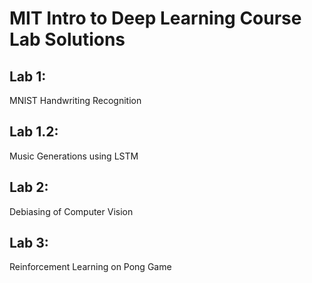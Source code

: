 
# MIT Intro to Deep Learning Course Lab Solutions

## Lab 1:
MNIST Handwriting Recognition

## Lab 1.2:
Music Generations using LSTM

## Lab 2:
Debiasing of Computer Vision

## Lab 3:
Reinforcement Learning on Pong Game
